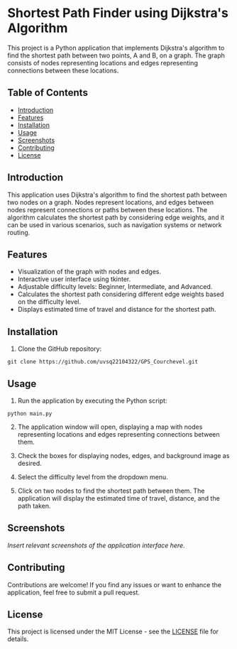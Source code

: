 # Shortest Path Finder using Dijkstra's Algorithm

This project is a Python application that implements Dijkstra's algorithm to find the shortest path between two points, A and B, on a graph. The graph consists of nodes representing locations and edges representing connections between these locations.

## Table of Contents

- [Introduction](#introduction)
- [Features](#features)
- [Installation](#installation)
- [Usage](#usage)
- [Screenshots](#screenshots)
- [Contributing](#contributing)
- [License](#license)

## Introduction

This application uses Dijkstra's algorithm to find the shortest path between two nodes on a graph. Nodes represent locations, and edges between nodes represent connections or paths between these locations. The algorithm calculates the shortest path by considering edge weights, and it can be used in various scenarios, such as navigation systems or network routing.

## Features

- Visualization of the graph with nodes and edges.
- Interactive user interface using tkinter.
- Adjustable difficulty levels: Beginner, Intermediate, and Advanced.
- Calculates the shortest path considering different edge weights based on the difficulty level.
- Displays estimated time of travel and distance for the shortest path.

## Installation

1. Clone the GitHub repository:
```
git clone https://github.com/uvsq22104322/GPS_Courchevel.git
```

## Usage

1. Run the application by executing the Python script:
```
python main.py
``` 
2. The application window will open, displaying a map with nodes representing locations and edges representing connections between them.

3. Check the boxes for displaying nodes, edges, and background image as desired.

4. Select the difficulty level from the dropdown menu.

5. Click on two nodes to find the shortest path between them. The application will display the estimated time of travel, distance, and the path taken.

## Screenshots

_Insert relevant screenshots of the application interface here._

## Contributing

Contributions are welcome! If you find any issues or want to enhance the application, feel free to submit a pull request.

## License

This project is licensed under the MIT License - see the [LICENSE](LICENSE) file for details.
